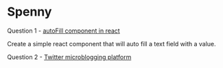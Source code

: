 # Spenny

Question 1 - [autoFill component in react](./autoFill)

Create a simple react component that will auto fill a text field with a value.

Question 2 - [Twitter microblogging platform](./twitter)